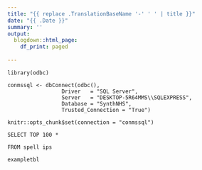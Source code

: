 ```yaml
---
title: "{{ replace .TranslationBaseName '-' ' ' | title }}"
date: "{{ .Date }}"
summary: ''
output:
  blogdown::html_page:
    df_print: paged
    
---
```


```{r setup, include=FALSE}
library(odbc)

conmssql <- dbConnect(odbc(),
                 Driver   = "SQL Server",
                 Server   = "DESKTOP-5R64MMS\\SQLEXPRESS",
                 Database = "SynthNHS",
                 Trusted_Connection = "True")
                 
knitr::opts_chunk$set(connection = "conmssql")                 
```


```{sql example, output.var = "exampletbl", results = 'hide'}
SELECT TOP 100 *
        
FROM spell ips

```
``` {r exampleprint, echo = FALSE, rows.print = 20}
exampletbl
```